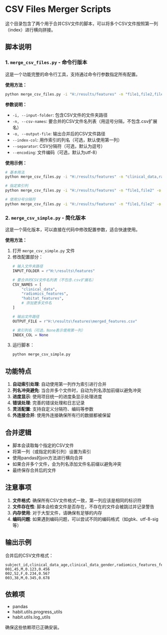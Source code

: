 # CSV Files Merger Scripts

这个目录包含了两个用于合并CSV文件的脚本，可以将多个CSV文件按照第一列（index）进行横向拼接。

## 脚本说明

### 1. `merge_csv_files.py` - 命令行版本
这是一个功能完整的命令行工具，支持通过命令行参数指定所有配置。

**使用方法：**
```bash
python merge_csv_files.py -i "H:/results/features" -n "file1,file2,file3" -o "merged_output.csv"
```

**参数说明：**
- `-i, --input-folder`: 包含CSV文件的文件夹路径
- `-n, --csv-names`: 要合并的CSV文件名列表（用逗号分隔，不包含.csv扩展名）
- `-o, --output-file`: 输出合并后的CSV文件路径
- `--index-col`: 用作索引的列名（可选，默认使用第一列）
- `--separator`: CSV分隔符（可选，默认为逗号）
- `--encoding`: 文件编码（可选，默认为utf-8）

**使用示例：**
```bash
# 基本用法
python merge_csv_files.py -i "H:/results/features" -n "clinical_data,radiomics_features,habitat_features" -o "merged_features.csv"

# 指定索引列
python merge_csv_files.py -i "H:/results/features" -n "file1,file2" -o "merged.csv" --index-col "subject_id"

# 使用分号分隔符
python merge_csv_files.py -i "H:/results/features" -n "file1,file2" -o "merged.csv" --separator ";"
```

### 2. `merge_csv_simple.py` - 简化版本
这是一个简化版本，可以直接在代码中修改配置参数，适合快速使用。

**使用方法：**
1. 打开 `merge_csv_simple.py` 文件
2. 修改配置部分：
   ```python
   # 输入文件夹路径
   INPUT_FOLDER = r"H:\results\features"
   
   # 要合并的CSV文件名列表（不包含.csv扩展名）
   CSV_NAMES = [
       "clinical_data",
       "radiomics_features", 
       "habitat_features",
       # 添加更多文件名
   ]
   
   # 输出文件路径
   OUTPUT_FILE = r"H:\results\features\merged_features.csv"
   
   # 索引列名（可选，None表示使用第一列）
   INDEX_COL = None
   ```
3. 运行脚本：
   ```bash
   python merge_csv_simple.py
   ```

## 功能特点

1. **自动索引处理**: 自动使用第一列作为索引进行合并
2. **列名冲突避免**: 当合并多个文件时，自动为列名添加前缀以避免冲突
3. **进度显示**: 使用项目统一的进度条显示处理进度
4. **错误处理**: 完善的错误处理和日志记录
5. **灵活配置**: 支持自定义分隔符、编码等参数
6. **外连接合并**: 使用外连接确保所有行的数据都被保留

## 合并逻辑

- 脚本会读取每个指定的CSV文件
- 将第一列（或指定的索引列）设置为索引
- 使用pandas的join方法进行横向合并
- 如果合并多个文件，会为列名添加文件名前缀以避免冲突
- 最终保存合并后的文件

## 注意事项

1. **文件格式**: 确保所有CSV文件格式一致，第一列应该是相同的标识符
2. **文件存在性**: 脚本会检查文件是否存在，不存在的文件会被跳过并记录警告
3. **内存使用**: 对于大型文件，请确保有足够的内存
4. **编码问题**: 如果遇到编码问题，可以尝试不同的编码格式（如gbk、utf-8-sig等）

## 输出示例

合并后的CSV文件格式：
```
subject_id,clinical_data_age,clinical_data_gender,radiomics_features_feature1,habitat_features_feature2
001,45,M,0.123,0.456
002,52,F,0.234,0.567
003,38,M,0.345,0.678
```

## 依赖项

- pandas
- habit.utils.progress_utils
- habit.utils.log_utils

确保这些依赖项已正确安装。 